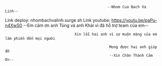                                                    --Nhom Cua Bach Va Linh--
Link deploy: nhombachvalinh.surge.sh
Link youtube: https://youtu.be/paPu-n4XwS0
                                    --Em cảm ơn anh Tùng và anh Khải vì đã hỗ trợ team của em--

                                    Xin lỗi hai anh vì sự muộn màng của em làm phiền đến mọi người

                                                    Mong được hai anh giúp đỡ
                                                    --Xin Chân Thành Cảm Ơn--
                                
                            